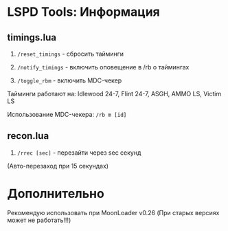 # LSPD Tools: Информация
## timings.lua
1. `/reset_timings` - сбросить тайминги

2. `/notify_timings` - включить оповещение в /rb о таймингах

3. `/toggle_rbm` - включить MDC-чекер

Тайминги работают на: Idlewood 24-7, Flint 24-7, ASGH, AMMO LS, Victim LS

Использование MDC-чекера: `/rb m [id]`
## recon.lua
1. `/rrec [sec]` - перезайти через sec секунд

(Авто-перезаход при 15 секундах)
# Дополнительно
Рекомендую использовать при MoonLoader v0.26 (При старых версиях может не работать!!!)

